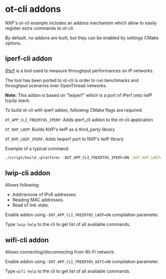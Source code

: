 # ot-cli addons

NXP's ot-cli example includes an addons mechanism which allow to easily register extra commands to ot-cli.

By default, no addons are built, but they can be enabled by settings CMake options.

## iperf-cli addon

[iPerf](https://github.com/esnet/iperf) is a tool used to measure throughput performances on IP networks.

The tool has been ported to ot-cli is order to run benchmarks and throughput scenarios over OpenThread networks.

**Note:** This addon is based on "lwiperf" which is a port of iPerf onto lwIP tcp/ip stack.

To build ot-cli with iperf addon, following CMake flags are required:

`OT_APP_CLI_FREERTOS_IPERF`: Adds iperf_cli addon to the ot-cli application

`OT_NXP_LWIP`: Builds NXP's lwIP as a third_party library

`OT_NXP_LWIP_IPERF`: Adds lwiperf port to NXP's lwIP library

Example of a typical command:

```bash
./script/build_<platform> -DOT_APP_CLI_FREERTOS_IPERF=ON -DOT_NXP_LWIP=ON -DOT_NXP_LWIP_IPERF=ON
```

## lwip-cli addon

Allows following:

- Add/remove of IPv6 addresses.
- Reading MAC addresses.
- Read of link state.

Enable addon using `-DOT_APP_CLI_FREERTOS_LWIP=ON` compilation parameter.

Type `lwip help` to the cli to get list of all available commands.

## wifi-cli addon

Allows connecting/disconnecting from Wi-Fi network.

Enable addon using `-DOT_APP_CLI_FREERTOS_WIFI=ON` compilation parameter.

Type `wifi help` to the cli to get list of all available commands.
